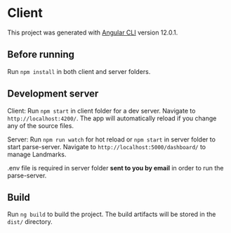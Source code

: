 # Client

This project was generated with [Angular CLI](https://github.com/angular/angular-cli) version 12.0.1.

## Before running

Run `npm install` in both client and server folders.

## Development server

Client: Run `npm start` in client folder for a dev server. Navigate to `http://localhost:4200/`. The app will automatically reload if you change any of the source files.

Server: Run `npm run watch` for hot reload or `npm start` in server folder to start parse-server. Navigate to `http://localhost:5000/dashboard/` to manage Landmarks.

.env file is required in server folder **sent to you by email** in order to run the parse-server.

## Build

Run `ng build` to build the project. The build artifacts will be stored in the `dist/` directory.
